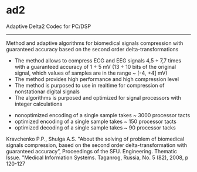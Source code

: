 ad2
===

Adaptive Delta2 Codec for PC/DSP

---

Method and adaptive algorithms for biomedical signals
compression with guaranteed accuracy based on the second order
delta-transformations

* The method allows to compress ECG and EEG signals 4,5 ÷ 7,7 times with a guaranteed
  accuracy of 1 ÷ 5 mV (13 ÷ 10 bits of the original signal, which values of samples are in
  the range ~ [-4, +4] mV)
* The method provides high performance and high compression level
* The method is purposed to use in realtime for compression of nonstationar digital signals
* The algorithms is purposed and optimized for signal processors with integer calculations
- nonoptimized encoding of a single sample takes ~ 3000 processor tacts
- optimized encoding of a single sample takes ~ 150 processor tacts
- optimized decoding of a single sample takes ~ 90 processor tacks
 
Kravchenko P.P., Shulga A.S. "About the solving of problem of biomedical signals compression, based on the second order delta-transformation with guaranteed accuracy”, Proceedings of the SFU. Engineering. Thematic Issue. "Medical Information Systems. Taganrog, Russia, No. 5 (82), 2008, p 120-127

